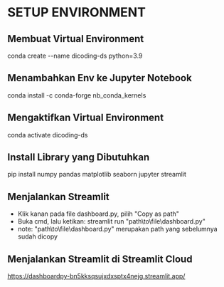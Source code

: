 # SETUP ENVIRONMENT 

## Membuat Virtual Environment
conda create --name dicoding-ds python=3.9

## Menambahkan Env ke Jupyter Notebook
conda install -c conda-forge nb_conda_kernels

## Mengaktifkan Virtual Environment
conda activate dicoding-ds

## Install Library yang Dibutuhkan
pip install numpy pandas matplotlib seaborn jupyter streamlit

## Menjalankan Streamlit
- Klik kanan pada file dashboard.py, pilih "Copy as path"
- Buka cmd, lalu ketikan: streamlit run "path\to\file\dashboard.py"
- note: "path\to\file\dashboard.py" merupakan path yang sebelumnya sudah dicopy

## Menjalankan Streamlit di Streamlit Cloud
https://dashboardpy-bn5kksqsujxdxsptx4nejg.streamlit.app/
